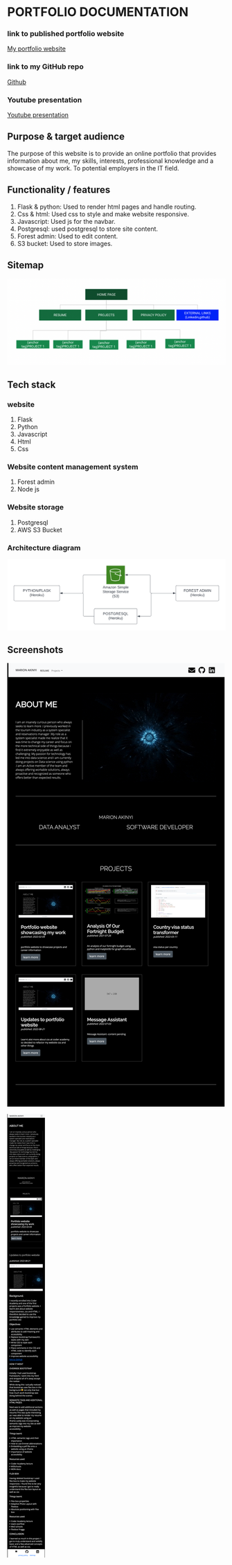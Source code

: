 # PORTFOLIO DOCUMENTATION

### link to published portfolio website
[My portfolio website](https://marion-akinyi-portfolio.herokuapp.com/)
### link to my GitHub repo
[Github](https://github.com/marie-debug/Portfolio)
### Youtube presentation
[Youtube presentation](https://youtu.be/R3auCpCDqk4)
## Purpose & target audience
The purpose of this website is  to provide an online portfolio that provides information about me, my skills, interests, professional knowledge and a showcase of my work. To potential employers in the IT field.
## Functionality / features
1. Flask & python: Used to render html pages and handle routing.
2. Css & html: Used css to style and make website responsive. 
3. Javascript: Used js for the navbar. 
4. Postgresql: used  postgresql to store site content.
5. Forest admin: Used to edit content. 
6. S3 bucket: Used to store images.

## Sitemap
![Sitemap](./map.png "Site map")


## Tech stack 

### website 
1. Flask 
2. Python
3. Javascript
4. Html
5. Css

### Website content management system
1. Forest admin
2. Node js

### Website storage
1. Postgresql
2. AWS S3 Bucket

### Architecture diagram
![Architecture Diagram](./docs/architecture.png)

## Screenshots
![Desktop](./docs/desktop.png)


![Desktop](./docs/mobile.png)

